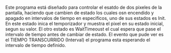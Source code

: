Este programa está diseñado para controlar el esatdo de dos pixeles de la pantalla, haciendo que cambien de estado los cuales osn encendido y apagado en intervalos de tiempo en especificos, uno de sus estados es Init. En este estado inica el temporizador y muestra el pixel en su estado inicial, segun su valor.
El otro estado es WaitTimeoust el cual espera que pase el intervalo de tiempo antes de cambiar de estado.
El evento que pude ver es el TIEMPO TRANSCURRIDO (Interval) el programa esta esperando el intervalo de tiempo definido.
